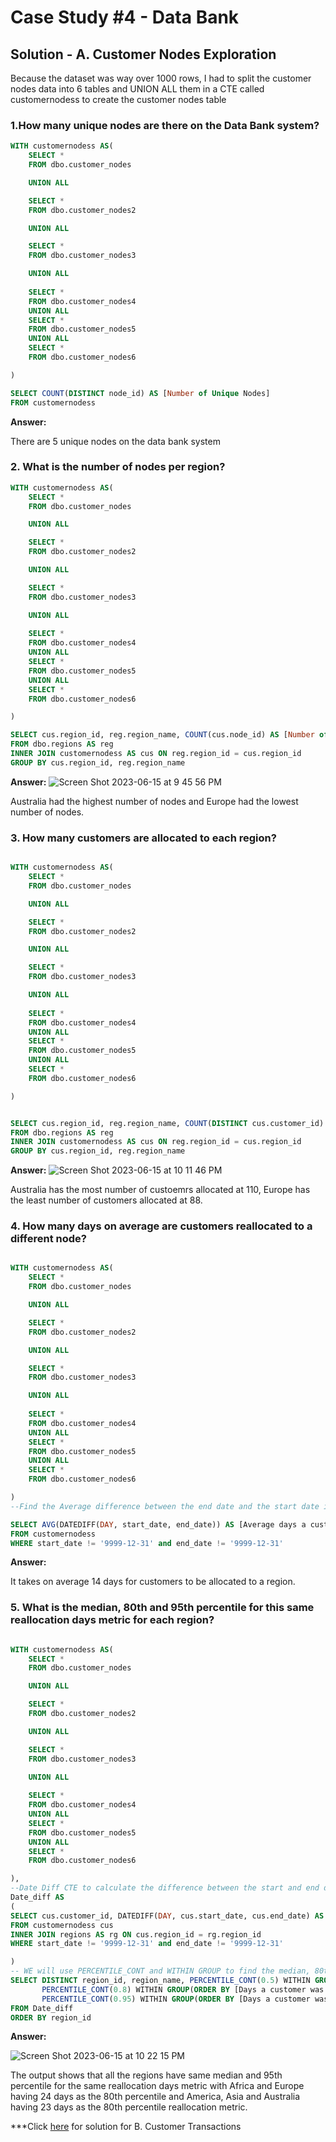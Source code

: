 # Case Study #4 - Data Bank

## Solution - A.  Customer Nodes Exploration

Because the dataset was way over 1000 rows, I had to split the customer nodes data into 6 tables and UNION ALL them in a CTE called customernodess to create the customer nodes table



### 1.How many unique nodes are there on the Data Bank system?

````sql
WITH customernodess AS(
    SELECT *
    FROM dbo.customer_nodes

    UNION ALL

    SELECT *
    FROM dbo.customer_nodes2

    UNION ALL

    SELECT * 
    FROM dbo.customer_nodes3

    UNION ALL
    
    SELECT *
    FROM dbo.customer_nodes4
    UNION ALL
    SELECT *
    FROM dbo.customer_nodes5
    UNION ALL
    SELECT *
    FROM dbo.customer_nodes6

)

SELECT COUNT(DISTINCT node_id) AS [Number of Unique Nodes]
FROM customernodess

````
**Answer:**

There are 5 unique nodes on the data bank system

### 2. What is the number of nodes per region?

````sql
WITH customernodess AS(
    SELECT *
    FROM dbo.customer_nodes

    UNION ALL

    SELECT *
    FROM dbo.customer_nodes2

    UNION ALL

    SELECT * 
    FROM dbo.customer_nodes3

    UNION ALL
    
    SELECT *
    FROM dbo.customer_nodes4
    UNION ALL
    SELECT *
    FROM dbo.customer_nodes5
    UNION ALL
    SELECT *
    FROM dbo.customer_nodes6

)

SELECT cus.region_id, reg.region_name, COUNT(cus.node_id) AS [Number of Nodes]
FROM dbo.regions AS reg
INNER JOIN customernodess AS cus ON reg.region_id = cus.region_id
GROUP BY cus.region_id, reg.region_name
````
**Answer:**
![Screen Shot 2023-06-15 at 9 45 56 PM](https://github.com/KennethManzi1/8-week-SQL-Challenge/assets/120513764/a95f2a28-a42a-4426-a5a2-cfa19c5b7112)

Australia had the highest number of nodes and Europe had the lowest number of nodes.

### 3. How many customers are allocated to each region?
````sql

WITH customernodess AS(
    SELECT *
    FROM dbo.customer_nodes

    UNION ALL

    SELECT *
    FROM dbo.customer_nodes2

    UNION ALL

    SELECT * 
    FROM dbo.customer_nodes3

    UNION ALL
    
    SELECT *
    FROM dbo.customer_nodes4
    UNION ALL
    SELECT *
    FROM dbo.customer_nodes5
    UNION ALL
    SELECT *
    FROM dbo.customer_nodes6

)


SELECT cus.region_id, reg.region_name, COUNT(DISTINCT cus.customer_id) AS [Number of Customers Allocated]
FROM dbo.regions AS reg
INNER JOIN customernodess AS cus ON reg.region_id = cus.region_id
GROUP BY cus.region_id, reg.region_name
````

**Answer:**
![Screen Shot 2023-06-15 at 10 11 46 PM](https://github.com/KennethManzi1/8-week-SQL-Challenge/assets/120513764/95aa4d02-8b59-41c9-8deb-85d4250b92ea)

Australia has the most number of custoemrs allocated at 110, Europe has the least number of customers allocated at 88.


### 4. How many days on average are customers reallocated to a different node?

````sql

WITH customernodess AS(
    SELECT *
    FROM dbo.customer_nodes

    UNION ALL

    SELECT *
    FROM dbo.customer_nodes2

    UNION ALL

    SELECT * 
    FROM dbo.customer_nodes3

    UNION ALL
    
    SELECT *
    FROM dbo.customer_nodes4
    UNION ALL
    SELECT *
    FROM dbo.customer_nodes5
    UNION ALL
    SELECT *
    FROM dbo.customer_nodes6

)
--Find the Average difference between the end date and the start date in Days and filter out dates that are not formatted

SELECT AVG(DATEDIFF(DAY, start_date, end_date)) AS [Average days a customer was allocated]
FROM customernodess
WHERE start_date != '9999-12-31' and end_date != '9999-12-31'
````
**Answer:**

It takes on average 14 days for customers to be allocated to a region.


### 5. What is the median, 80th and 95th percentile for this same reallocation days metric for each region?

````sql

WITH customernodess AS(
    SELECT *
    FROM dbo.customer_nodes

    UNION ALL

    SELECT *
    FROM dbo.customer_nodes2

    UNION ALL

    SELECT * 
    FROM dbo.customer_nodes3

    UNION ALL
    
    SELECT *
    FROM dbo.customer_nodes4
    UNION ALL
    SELECT *
    FROM dbo.customer_nodes5
    UNION ALL
    SELECT *
    FROM dbo.customer_nodes6

),
--Date Diff CTE to calculate the difference between the start and end date allocation days.
Date_diff AS
(
SELECT cus.customer_id, DATEDIFF(DAY, cus.start_date, cus.end_date) AS [Days a customer was allocated], rg.region_id, rg.region_name
FROM customernodess cus
INNER JOIN regions AS rg ON cus.region_id = rg.region_id
WHERE start_date != '9999-12-31' and end_date != '9999-12-31'

)
-- WE will use PERCENTILE_CONT and WITHIN GROUP to find the median, 80th,and 95th percentile
SELECT DISTINCT region_id, region_name, PERCENTILE_CONT(0.5) WITHIN GROUP(ORDER BY [Days a customer was allocated]) OVER(PARTITION BY region_name) AS median,
	   PERCENTILE_CONT(0.8) WITHIN GROUP(ORDER BY [Days a customer was allocated]) OVER(PARTITION BY region_name) AS percentile_80,
	   PERCENTILE_CONT(0.95) WITHIN GROUP(ORDER BY [Days a customer was allocated]) OVER(PARTITION BY region_name) AS percentile_95
FROM Date_diff
ORDER BY region_id
````
**Answer:**

![Screen Shot 2023-06-15 at 10 22 15 PM](https://github.com/KennethManzi1/8-week-SQL-Challenge/assets/120513764/db1f556d-b489-41d7-b2b4-0fb7564510d8)

The output shows that all the regions have same median and 95th percentile for the same reallocation days metric with Africa and Europe having 24 days as the 80th percentile and America, Asia and Australia having 23 days as the 80th percentile reallocation metric.


***Click [here](https://github.com/KennethManzi1/8-week-SQL-Challenge/blob/main/Case%204%20Data%20Bank/B.%20Customer%20Transactions.md)
for solution for B. Customer Transactions
